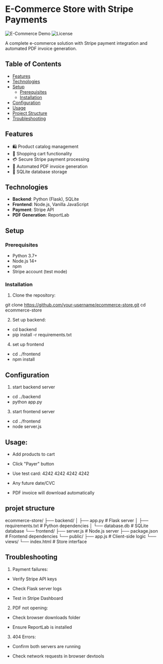 # E-Commerce Store with Stripe Payments

![E-Commerce Demo](https://img.shields.io/badge/Demo-Available-green) ![License](https://img.shields.io/badge/License-MIT-blue)

A complete e-commerce solution with Stripe payment integration and automated PDF invoice generation.

## Table of Contents
- [Features](#features)
- [Technologies](#technologies)
- [Setup](#setup)
  - [Prerequisites](#prerequisites)
  - [Installation](#installation)
- [Configuration](#configuration)
- [Usage](#usage)
- [Project Structure](#project-structure)
- [Troubleshooting](#troubleshooting)

## Features
- 🛍️ Product catalog management
- 🛒 Shopping cart functionality
- 💳 Secure Stripe payment processing
- 📄 Automated PDF invoice generation
- 💾 SQLite database storage

## Technologies
- **Backend**: Python (Flask), SQLite
- **Frontend**: Node.js, Vanilla JavaScript
- **Payment**: Stripe API
- **PDF Generation**: ReportLab

## Setup

### Prerequisites
- Python 3.7+
- Node.js 14+
- npm
- Stripe account (test mode)

### Installation
1. Clone the repository:

git clone https://github.com/your-username/ecommerce-store.git
cd ecommerce-store

2. Set up backend:

- cd backend
- pip install -r requirements.txt

4. set up frontend
   
- cd ../frontend
- npm install

## Configuration

1. start backend server
   
- cd ../backend
- python app.py

3. start frontend server

- cd ../frontend
- node server.js


## Usage:

- Add products to cart

- Click "Payer" button

- Use test card: 4242 4242 4242 4242

- Any future date/CVC

- PDF invoice will download automatically

## projet structure

ecommerce-store/
├── backend/
│   ├── app.py             # Flask server
│   ├── requirements.txt   # Python dependencies
│   └── database.db        # SQLite database
└── frontend/
    ├── server.js          # Node.js server
    ├── package.json       # Frontend dependencies
    └── public/
        ├── app.js         # Client-side logic
        └── views/
            └── index.html # Store interface

## Troubleshooting

1. Payment failures:

- Verify Stripe API keys

- Check Flask server logs

- Test in Stripe Dashboard

2. PDF not opening:

- Check browser downloads folder

- Ensure ReportLab is installed

3. 404 Errors:

- Confirm both servers are running

- Check network requests in browser devtools

